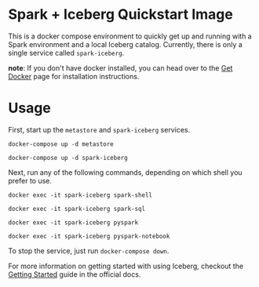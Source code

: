 # Spark + Iceberg Quickstart Image

This is a docker compose environment to quickly get up and running with a Spark environment and a local Iceberg
catalog. Currently, there is only a single service called `spark-iceberg`.  

**note**: If you don't have docker installed, you can head over to the [Get Docker](https://docs.docker.com/get-docker/)
page for installation instructions.

# Usage
First, start up the `metastore` and `spark-iceberg` services.
```
docker-compose up -d metastore
```
```
docker-compose up -d spark-iceberg
```

Next, run any of the following commands, depending on which shell you prefer to use.
```
docker exec -it spark-iceberg spark-shell
```
```
docker exec -it spark-iceberg spark-sql
```
```
docker exec -it spark-iceberg pyspark
```
```
docker exec -it spark-iceberg pyspark-notebook
```

To stop the service, just run `docker-compose down`.

For more information on getting started with using Iceberg, checkout
the [Getting Started](https://iceberg.apache.org/getting-started/) guide in the official docs.
